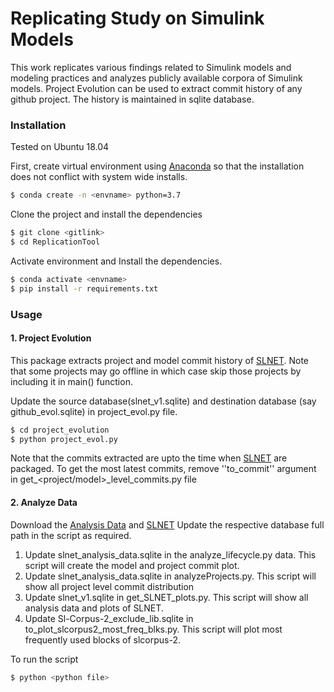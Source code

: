 # Replicating Study on Simulink Models
This work replicates various findings related to Simulink models and modeling practices and analyzes publicly available corpora of Simulink models. 
Project Evolution can be used to extract commit history of any github project. The history is maintained in sqlite database. 

### Installation

Tested on Ubuntu 18.04 

First, create virtual environment using  [Anaconda] so that the installation does not conflict with system wide installs.
```sh
$ conda create -n <envname> python=3.7
```

Clone the project and install the dependencies
```sh
$ git clone <gitlink>
$ cd ReplicationTool
```

Activate environment and Install the dependencies.
```sh
$ conda activate <envname>
$ pip install -r requirements.txt
```

### Usage

#### 1. Project Evolution
This package extracts project and model commit history of [SLNET]. Note that some projects may go offline in which case skip those projects by including it in main() function. 

Update the source database(slnet_v1.sqlite) and destination database (say github_evol.sqlite) in project_evol.py file.
```sh
$ cd project_evolution
$ python project_evol.py
```

Note that the commits extracted are upto the time when [SLNET] are packaged. To get the most latest commits, remove ''to_commit'' argument in  get_<project/model>_level_commits.py file

#### 2. Analyze Data
Download the [Analysis Data] and [SLNET]
Update the respective database full path in the script as required.
1. Update slnet_analysis_data.sqlite in the analyze_lifecycle.py data. This script will create the model and project commit plot.
2. Update slnet_analysis_data.sqlite in analyzeProjects.py. This script will show all project level commit distribution 
3. Update slnet_v1.sqlite in get_SLNET_plots.py. This script will show all analysis data and plots of SLNET. 
4. Update Sl-Corpus-2_exclude_lib.sqlite in to_plot_slcorpus2_most_freq_blks.py. This script will plot most frequently used blocks of slcorpus-2. 

To run the script

```sh
$ python <python file>
```

[//]: # (These are reference links used in the body of this note and get stripped out when the markdown processor does its job. There is no need to format nicely because it shouldn't be seen. Thanks SO - http://stackoverflow.com/questions/4823468/store-comments-in-markdown-syntax)
   [Anaconda]: <https://www.anaconda.com/distribution/>
   [SLNET]: <https://zenodo.org/record/3911155#.Yjite4TMKV4>
   [Analysis Data]: <https://zenodo.org/record/4915021#.Yjitx4TMKV4>
